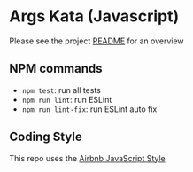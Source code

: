 # Args Kata (Javascript)

Please see the project [README](../README.md) for an overview

## NPM commands

- `npm test`: run all tests
- `npm run lint`: run ESLint
- `npm run lint-fix`: run ESLint auto fix

## Coding Style

This repo uses the [Airbnb JavaScript Style](https://github.com/airbnb/javascript)